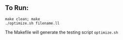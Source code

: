 ## To Run:

    make clean; make
    ./optimize.sh filename.ll

  The Makefile will generate the testing script `optimize.sh`